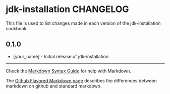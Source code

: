# jdk-installation CHANGELOG

This file is used to list changes made in each version of the jdk-installation cookbook.

## 0.1.0
- [your_name] - Initial release of jdk-installation

- - -
Check the [Markdown Syntax Guide](http://daringfireball.net/projects/markdown/syntax) for help with Markdown.

The [Github Flavored Markdown page](http://github.github.com/github-flavored-markdown/) describes the differences between markdown on github and standard markdown.
